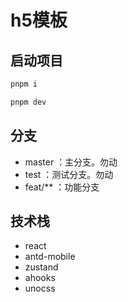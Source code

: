 # h5模板

## 启动项目

```bash
pnpm i

pnpm dev
```

## 分支

- master ：主分支。勿动
- test ：测试分支。勿动
- feat/\*\* ：功能分支

## 技术栈

- react
- antd-mobile
- zustand
- ahooks
- unocss
